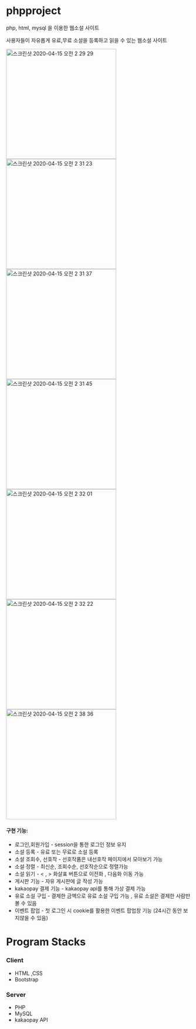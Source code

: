 # phpproject
php, html, mysql 을 이용한 웹소설 사이트

사용자들이 자유롭게 유료,무료 소설을 등록하고 읽을 수 있는 웹소설 사이트 

<div>
<img width="300" alt="스크린샷 2020-04-15 오전 2 29 29" src="https://user-images.githubusercontent.com/39517457/79255674-a2013f00-7ec1-11ea-9ca4-141db948731b.png">
<img width="300" alt="스크린샷 2020-04-15 오전 2 31 23" src="https://user-images.githubusercontent.com/39517457/79255684-a9c0e380-7ec1-11ea-9aa5-aa3093724de2.png">
<img width="300" alt="스크린샷 2020-04-15 오전 2 31 37" src="https://user-images.githubusercontent.com/39517457/79255760-cd842980-7ec1-11ea-8fa3-d9b410a48f5c.png">

</div>
<div>
  <img width="300" alt="스크린샷 2020-04-15 오전 2 31 45" src="https://user-images.githubusercontent.com/39517457/79255769-cf4ded00-7ec1-11ea-8564-382d0a41b6e3.png">
  <img width="300" alt="스크린샷 2020-04-15 오전 2 32 01" src="https://user-images.githubusercontent.com/39517457/79255811-dffe6300-7ec1-11ea-9163-3bfdb405b8e8.png">
<img width="300" alt="스크린샷 2020-04-15 오전 2 32 22" src="https://user-images.githubusercontent.com/39517457/79255816-e260bd00-7ec1-11ea-8707-8fc44b94cb6b.png">
<img width="300" alt="스크린샷 2020-04-15 오전 2 38 36" src="https://user-images.githubusercontent.com/39517457/79256006-41263680-7ec2-11ea-864f-06e513db9146.png">
</div>


#### **구현 기능:** 
* 로그인,회원가입 - session을 통한 로그인 정보 유지
* 소설 등록 - 유료 또는 무료로 소설 등록
* 소설 조회수, 선호작 - 선호작품은 내선호작 페이지에서 모아보기 가능
* 소설 정렬 - 최신순, 조회수순, 선호작순으로 정렬가능
* 소설 읽기 - < , > 화살표 버튼으로 이전화 , 다음화 이동 가능
* 게시판 기능 - 자유 게시판에 글 작성 가능
* kakaopay 결제 기능 - kakaopay api를 통해 가상 결제 가능
* 유료 소설 구입 - 결제한 금액으로 유료 소설 구입 가능 , 유료 소설은 결제한 사람만 볼 수 있음
* 이벤트 팝업 - 첫 로그인 시 cookie를 활용한 이벤트 팝업창 기능 (24시간 동안 보지않을 수 있음) 

# Program Stacks
### **Client**  
* HTML ,CSS
* Bootstrap
  
### **Server**  
* PHP
* MySQL
* kakaopay API
